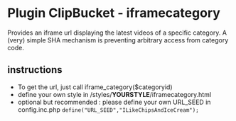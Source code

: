 # Plugin ClipBucket - iframecategory
Provides an iframe url displaying the latest videos of a specific category. A (very) simple SHA mechanism is preventing arbitrary access from category code. 

## instructions
- To get the url, just call iframe_category($categoryid)
- define your own style in /styles/**YOURSTYLE**/iframecategory.html
- optional but recommended : please define your own URL_SEED in config.inc.php
`define("URL_SEED","ILikeChipsAndIceCream");`



